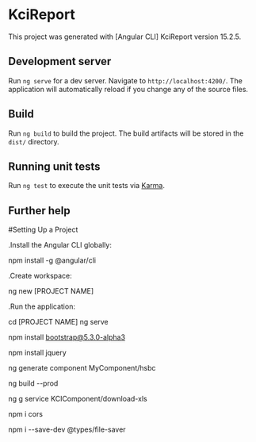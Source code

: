 # KciReport

This project was generated with [Angular CLI] KciReport version 15.2.5.

## Development server

Run `ng serve` for a dev server. Navigate to `http://localhost:4200/`. The application will automatically reload if you change any of the source files.

## Build

Run `ng build` to build the project. The build artifacts will be stored in the `dist/` directory.

## Running unit tests

Run `ng test` to execute the unit tests via [Karma](https://karma-runner.github.io).

## Further help

#Setting Up a Project

.Install the Angular CLI globally:

npm install -g @angular/cli

.Create workspace:

ng new [PROJECT NAME]

.Run the application:

cd [PROJECT NAME]
ng serve

npm install bootstrap@5.3.0-alpha3

npm install jquery

ng generate component MyComponent/hsbc

ng build --prod

ng g service KCIComponent/download-xls

npm i cors 

npm i --save-dev @types/file-saver
